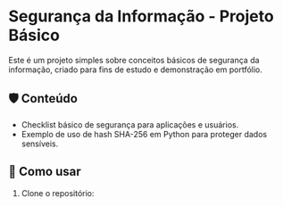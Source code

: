 # Segurança da Informação - Projeto Básico

Este é um projeto simples sobre conceitos básicos de segurança da informação, criado para fins de estudo e demonstração em portfólio.

## 🛡️ Conteúdo

- Checklist básico de segurança para aplicações e usuários.
- Exemplo de uso de hash SHA-256 em Python para proteger dados sensíveis.

## 🚀 Como usar

1. Clone o repositório:
